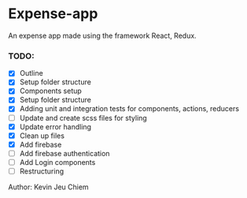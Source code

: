 # Expense-app

An expense app made using the framework React, Redux.

### TODO:
- [x] Outline
- [x] Setup folder structure
- [x] Components setup
- [x] Setup folder structure
- [x] Adding unit and integration tests for components, actions, reducers
- [ ] Update and create scss files for styling
- [x] Update error handling
- [x] Clean up files
- [x] Add firebase
- [ ] Add firebase authentication
- [ ] Add Login components
- [ ] Restructuring

Author:
Kevin Jeu Chiem
